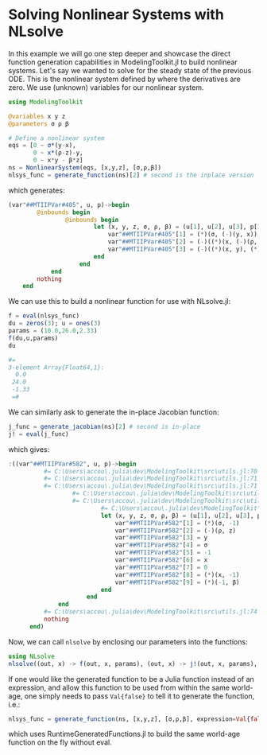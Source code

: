 # Solving Nonlinear Systems with NLsolve

In this example we will go one step deeper and showcase the direct function
generation capabilities in ModelingToolkit.jl to build nonlinear systems.
Let's say we wanted to solve for the steady state of the previous ODE. This is
the nonlinear system defined by where the derivatives are zero. We use (unknown)
variables for our nonlinear system.

```julia
using ModelingToolkit

@variables x y z
@parameters σ ρ β

# Define a nonlinear system
eqs = [0 ~ σ*(y-x),
       0 ~ x*(ρ-z)-y,
       0 ~ x*y - β*z]
ns = NonlinearSystem(eqs, [x,y,z], [σ,ρ,β])
nlsys_func = generate_function(ns)[2] # second is the inplace version
```

which generates:

```julia
(var"##MTIIPVar#405", u, p)->begin
        @inbounds begin
                @inbounds begin
                        let (x, y, z, σ, ρ, β) = (u[1], u[2], u[3], p[1], p[2], p[3])
                            var"##MTIIPVar#405"[1] = (*)(σ, (-)(y, x))
                            var"##MTIIPVar#405"[2] = (-)((*)(x, (-)(ρ, z)), y)
                            var"##MTIIPVar#405"[3] = (-)((*)(x, y), (*)(β, z))
                        end
                    end
            end
        nothing
    end
```

We can use this to build a nonlinear function for use with NLsolve.jl:

```julia
f = eval(nlsys_func)
du = zeros(3); u = ones(3)
params = (10.0,26.0,2.33)
f(du,u,params)
du

#=
3-element Array{Float64,1}:
  0.0
 24.0
 -1.33
 =#
```

We can similarly ask to generate the in-place Jacobian function:

```julia
j_func = generate_jacobian(ns)[2] # second is in-place
j! = eval(j_func)
```

which gives:

```julia
:((var"##MTIIPVar#582", u, p)->begin
          #= C:\Users\accou\.julia\dev\ModelingToolkit\src\utils.jl:70 =#
          #= C:\Users\accou\.julia\dev\ModelingToolkit\src\utils.jl:71 =#
          #= C:\Users\accou\.julia\dev\ModelingToolkit\src\utils.jl:71 =# @inbounds begin
                  #= C:\Users\accou\.julia\dev\ModelingToolkit\src\utils.jl:72 =#
                  #= C:\Users\accou\.julia\dev\ModelingToolkit\src\utils.jl:53 =# @inbounds begin
                          #= C:\Users\accou\.julia\dev\ModelingToolkit\src\utils.jl:53 =#
                          let (x, y, z, σ, ρ, β) = (u[1], u[2], u[3], p[1], p[2], p[3])
                              var"##MTIIPVar#582"[1] = (*)(σ, -1)
                              var"##MTIIPVar#582"[2] = (-)(ρ, z)
                              var"##MTIIPVar#582"[3] = y
                              var"##MTIIPVar#582"[4] = σ
                              var"##MTIIPVar#582"[5] = -1
                              var"##MTIIPVar#582"[6] = x
                              var"##MTIIPVar#582"[7] = 0
                              var"##MTIIPVar#582"[8] = (*)(x, -1)
                              var"##MTIIPVar#582"[9] = (*)(-1, β)
                          end
                      end
              end
          #= C:\Users\accou\.julia\dev\ModelingToolkit\src\utils.jl:74 =#
          nothing
      end)
```

Now, we can call `nlsolve` by enclosing our parameters into the functions:

```julia
using NLsolve
nlsolve((out, x) -> f(out, x, params), (out, x) -> j!(out, x, params), ones(3))
```

If one would like the generated function to be a Julia function instead of an expression, and allow this
function to be used from within the same world-age, one simply needs to pass `Val{false}` to tell it to
generate the function, i.e.:

```julia
nlsys_func = generate_function(ns, [x,y,z], [σ,ρ,β], expression=Val{false})[2]
```

which uses RuntimeGeneratedFunctions.jl to build the same world-age function on the fly without eval.

